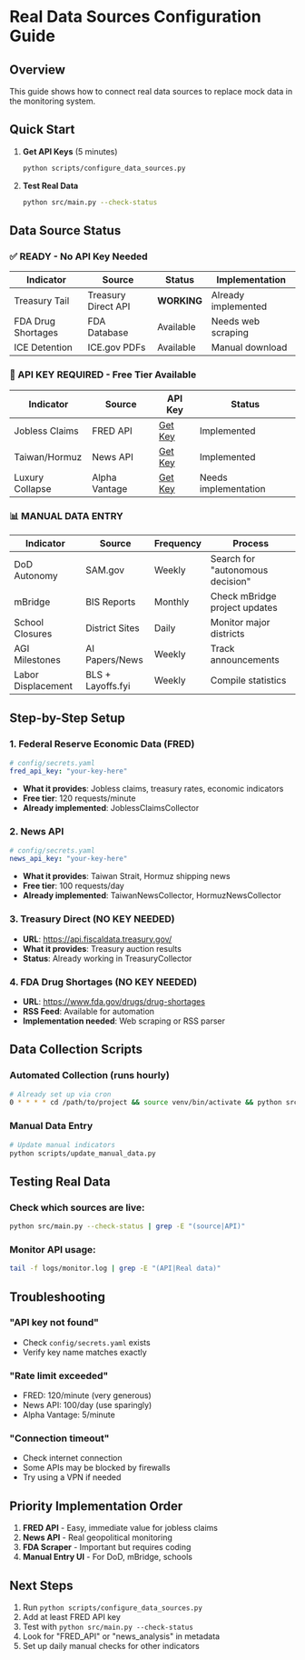 # Real Data Sources Configuration Guide

## Overview
This guide shows how to connect real data sources to replace mock data in the monitoring system.

## Quick Start

1. **Get API Keys** (5 minutes)
   ```bash
   python scripts/configure_data_sources.py
   ```

2. **Test Real Data**
   ```bash
   python src/main.py --check-status
   ```

## Data Source Status

### ✅ READY - No API Key Needed

| Indicator | Source | Status | Implementation |
|-----------|---------|---------|----------------|
| Treasury Tail | Treasury Direct API | **WORKING** | Already implemented |
| FDA Drug Shortages | FDA Database | Available | Needs web scraping |
| ICE Detention | ICE.gov PDFs | Available | Manual download |

### 🔑 API KEY REQUIRED - Free Tier Available

| Indicator | Source | API Key | Status |
|-----------|---------|----------|---------|
| Jobless Claims | FRED API | [Get Key](https://fred.stlouisfed.org/docs/api/api_key.html) | Implemented |
| Taiwan/Hormuz | News API | [Get Key](https://newsapi.org/register) | Implemented |
| Luxury Collapse | Alpha Vantage | [Get Key](https://www.alphavantage.co/support/#api-key) | Needs implementation |

### 📊 MANUAL DATA ENTRY

| Indicator | Source | Frequency | Process |
|-----------|---------|-----------|----------|
| DoD Autonomy | SAM.gov | Weekly | Search for "autonomous decision" |
| mBridge | BIS Reports | Monthly | Check mBridge project updates |
| School Closures | District Sites | Daily | Monitor major districts |
| AGI Milestones | AI Papers/News | Weekly | Track announcements |
| Labor Displacement | BLS + Layoffs.fyi | Weekly | Compile statistics |

## Step-by-Step Setup

### 1. Federal Reserve Economic Data (FRED)
```yaml
# config/secrets.yaml
fred_api_key: "your-key-here"
```
- **What it provides**: Jobless claims, treasury rates, economic indicators
- **Free tier**: 120 requests/minute
- **Already implemented**: JoblessClaimsCollector

### 2. News API
```yaml
# config/secrets.yaml
news_api_key: "your-key-here"
```
- **What it provides**: Taiwan Strait, Hormuz shipping news
- **Free tier**: 100 requests/day
- **Already implemented**: TaiwanNewsCollector, HormuzNewsCollector

### 3. Treasury Direct (NO KEY NEEDED)
- **URL**: https://api.fiscaldata.treasury.gov/
- **What it provides**: Treasury auction results
- **Status**: Already working in TreasuryCollector

### 4. FDA Drug Shortages (NO KEY NEEDED)
- **URL**: https://www.fda.gov/drugs/drug-shortages
- **RSS Feed**: Available for automation
- **Implementation needed**: Web scraping or RSS parser

## Data Collection Scripts

### Automated Collection (runs hourly)
```bash
# Already set up via cron
0 * * * * cd /path/to/project && source venv/bin/activate && python src/main.py
```

### Manual Data Entry
```bash
# Update manual indicators
python scripts/update_manual_data.py
```

## Testing Real Data

### Check which sources are live:
```bash
python src/main.py --check-status | grep -E "(source|API)"
```

### Monitor API usage:
```bash
tail -f logs/monitor.log | grep -E "(API|Real data)"
```

## Troubleshooting

### "API key not found"
- Check `config/secrets.yaml` exists
- Verify key name matches exactly

### "Rate limit exceeded"
- FRED: 120/minute (very generous)
- News API: 100/day (use sparingly)
- Alpha Vantage: 5/minute

### "Connection timeout"
- Check internet connection
- Some APIs may be blocked by firewalls
- Try using a VPN if needed

## Priority Implementation Order

1. **FRED API** - Easy, immediate value for jobless claims
2. **News API** - Real geopolitical monitoring
3. **FDA Scraper** - Important but requires coding
4. **Manual Entry UI** - For DoD, mBridge, schools

## Next Steps

1. Run `python scripts/configure_data_sources.py`
2. Add at least FRED API key
3. Test with `python src/main.py --check-status`
4. Look for "FRED_API" or "news_analysis" in metadata
5. Set up daily manual checks for other indicators
